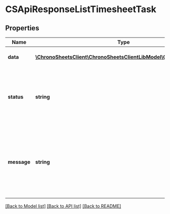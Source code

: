 # CSApiResponseListTimesheetTask

## Properties
Name | Type | Description | Notes
------------ | ------------- | ------------- | -------------
**data** | [**\ChronoSheetsClient\ChronoSheetsClientLibModel\CSTimesheetTask[]**](CSTimesheetTask.md) | The main Data of the response | [optional] 
**status** | **string** | The API response status. Indicates if the request was successful, failed or was unauthorised. | [optional] 
**message** | **string** | A message to accompany the response status.  If the Status is failed, this message will hint why it failed and what you need to do. | [optional] 

[[Back to Model list]](../README.md#documentation-for-models) [[Back to API list]](../README.md#documentation-for-api-endpoints) [[Back to README]](../README.md)


